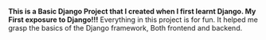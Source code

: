 **This is a Basic Django Project that I created when I first learnt Django. My First exposure to Django!!!**
Everything in this project is for fun. It helped me grasp the basics of the Django framework, Both frontend and backend.
